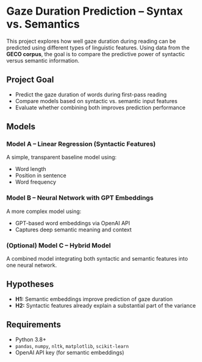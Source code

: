 #  Gaze Duration Prediction – Syntax vs. Semantics

This project explores how well gaze duration during reading can be predicted using different types of linguistic features. Using data from the **GECO corpus**, the goal is to compare the predictive power of syntactic versus semantic information.

##  Project Goal

- Predict the gaze duration of words during first-pass reading  
- Compare models based on syntactic vs. semantic input features  
- Evaluate whether combining both improves prediction performance

##  Models

### Model A – Linear Regression (Syntactic Features)
A simple, transparent baseline model using:
- Word length  
- Position in sentence  
- Word frequency  

### Model B – Neural Network with GPT Embeddings
A more complex model using:
- GPT-based word embeddings via OpenAI API  
- Captures deep semantic meaning and context

### (Optional) Model C – Hybrid Model
A combined model integrating both syntactic and semantic features into one neural network.

##  Hypotheses

- **H1:** Semantic embeddings improve prediction of gaze duration  
- **H2:** Syntactic features already explain a substantial part of the variance

##  Requirements

- Python 3.8+  
- `pandas`, `numpy`, `nltk`, `matplotlib`, `scikit-learn`  
- OpenAI API key (for semantic embeddings)
